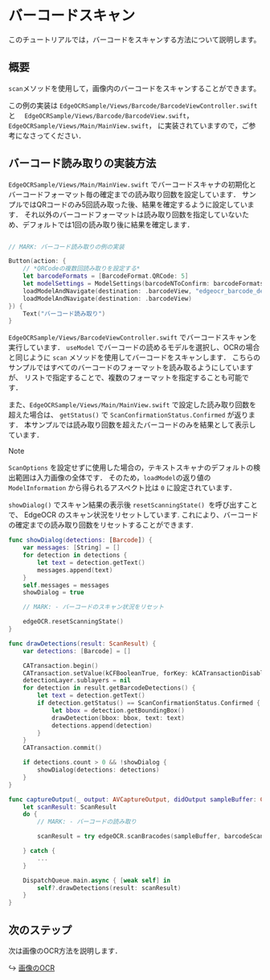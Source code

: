 # バーコードスキャン

このチュートリアルでは，バーコードをスキャンする方法について説明します。


## 概要

`scan`メソッドを使用して，画像内のバーコードをスキャンすることができます。

この例の実装は
`EdgeOCRSample/Views/Barcode/BarcodeViewController.swift` と　
`EdgeOCRSample/Views/Barcode/BarcodeView.swift`，
`EdgeOCRSample/Views/Main/MainView.swift`，
に実装されていますので，ご参考になさってください．


## バーコード読み取りの実装方法
`EdgeOCRSample/Views/Main/MainView.swift` でバーコードスキャナの初期化とバーコードフォーマット毎の確定までの読み取り回数を設定しています．
サンプルではQRコードのみ5回読み取った後、結果を確定するように設定しています．
それ以外のバーコードフォーマットは読み取り回数を指定していないため、デフォルトでは1回の読み取り後に結果を確定します．
```swift

// MARK: バーコード読み取りの例の実装

Button(action: {
    // *QRCodeの複数回読み取りを設定する*
    let barcodeFormats = [BarcodeFormat.QRCode: 5]
    let modelSettings = ModelSettings(barcodeNToConfirm: barcodeFormats)
    loadModelAndNavigate(destination: .barcodeView, "edgeocr_barcode_default", modelSettings: modelSettings)
    loadModelAndNavigate(destination: .barcodeView)
}) {
    Text("バーコード読み取り")
}

```

`EdgeOCRSample/Views/BarcodeViewController.swift` でバーコードスキャンを実行しています．
`useModel` でバーコードの読めるモデルを選択し、OCRの場合と同じように `scan` メソッドを使用してバーコードをスキャンします．
こちらのサンプルではすべてのバーコードのフォーマットを読み取るようにしていますが、
リストで指定することで、複数のフォーマットを指定することも可能です．

また、`EdgeOCRSample/Views/Main/MainView.swift` で設定した読み取り回数を超えた場合は、
`getStatus()` で `ScanConfirmationStatus.Confirmed` が返ります．
本サンプルでは読み取り回数を超えたバーコードのみを結果として表示しています．

> [!NOTE]
> `ScanOptions` を設定せずに使用した場合の，テキストスキャナのデフォルトの検出範囲は入力画像の全体です．
> そのため，`loadModel`の返り値の `ModelInformation` から得られるアスペクト比は `0` に設定されています．


`showDialog()` でスキャン結果の表示後 `resetScanningState() `を呼び出すことで、
EdgeOCR のスキャン状況をリセットしています.
これにより、バーコードの確定までの読み取り回数をリセットすることができます.
```swift
func showDialog(detections: [Barcode]) {
    var messages: [String] = []
    for detection in detections {
        let text = detection.getText()
        messages.append(text)
    }
    self.messages = messages
    showDialog = true

    // MARK: - バーコードのスキャン状況をリセット

    edgeOCR.resetScanningState()
}

func drawDetections(result: ScanResult) {
    var detections: [Barcode] = []

    CATransaction.begin()
    CATransaction.setValue(kCFBooleanTrue, forKey: kCATransactionDisableActions)
    detectionLayer.sublayers = nil
    for detection in result.getBarcodeDetections() {
        let text = detection.getText()
        if detection.getStatus() == ScanConfirmationStatus.Confirmed {
            let bbox = detection.getBoundingBox()
            drawDetection(bbox: bbox, text: text)
            detections.append(detection)
        }
    }
    CATransaction.commit()

    if detections.count > 0 && !showDialog {
        showDialog(detections: detections)
    }
}

func captureOutput(_ output: AVCaptureOutput, didOutput sampleBuffer: CMSampleBuffer, from connection: AVCaptureConnection) {
    let scanResult: ScanResult
    do {
        // MARK: - バーコードの読み取り

        scanResult = try edgeOCR.scanBracodes(sampleBuffer, barcodeScanOption: barcodeScanOption, viewBounds: viewBounds)

    } catch {
        ...
    }

    DispatchQueue.main.async { [weak self] in
        self?.drawDetections(result: scanResult)
    }
}
```


## 次のステップ
次は画像のOCR方法を説明します．

↪️ [画像のOCR](12-image.md)
